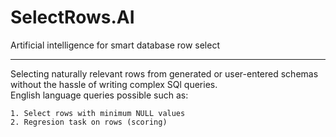 # SelectRows.AI
Artificial intelligence for smart database row select

<hr>

Selecting naturally relevant rows from generated or user-entered schemas without the hassle of writing complex SQl queries.  
English language queries possible such as: 

    1. Select rows with minimum NULL values
    2. Regresion task on rows (scoring)

